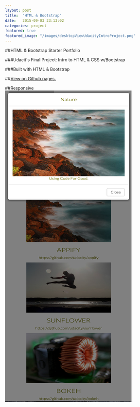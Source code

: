```yaml
---
layout: post
title:  "HTML & Bootstrap"
date:   2015-09-03 23:13:02
categories: project
featured: true
featured_image: "/images/desktopViewUdacityIntroProject.png"
---
```


##HTML & Bootstrap Starter Portfolio

###Udacit's Final Project: Intro to HTML & CSS w/Bootstrap

###Built with HTML & Bootstrap

##[View on Github pages.](http://jaroot32.github.io/puppySite/)

##Responsive
![Responsive](/images/udacityIntroNatureModal.png)



